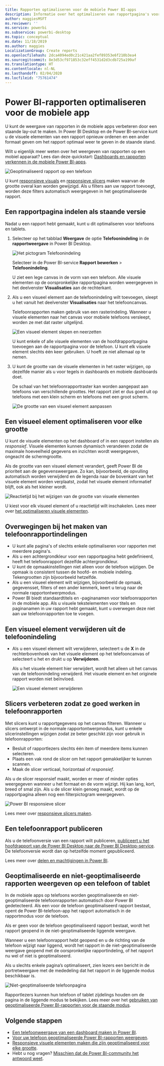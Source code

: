 ```yaml
---
title: Rapporten optimaliseren voor de mobiele Power BI-apps
description: Informatie over het optimaliseren van rapportpagina's voor de mobiele Power BI-apps door een specifiek voor telefoons en tablets bedoelde staande versie van het rapport te maken.
author: maggiesMSFT
ms.reviewer: ''
ms.service: powerbi
ms.subservice: powerbi-desktop
ms.topic: conceptual
ms.date: 11/18/2019
ms.author: maggies
LocalizationGroup: Create reports
ms.openlocfilehash: 2dca4094ed0c21c421aa2fef89353e6f210b3ea4
ms.sourcegitcommit: 8e3d53cf971853c32eff4531d2d3cdb725a199af
ms.translationtype: HT
ms.contentlocale: nl-NL
ms.lasthandoff: 02/04/2020
ms.locfileid: "75761474"
---
```

# <a name="optimize-power-bi-reports-for-the-mobile-app"></a>Power BI-rapporten optimaliseren voor de mobiele app
U kunt de weergave van rapporten in de mobiele apps verbeteren door een staande lay-out te maken. In Power BI Desktop en de Power BI-service kunt u de visuele elementen van een rapport opnieuw ordenen en een ander formaat geven om het rapport optimaal weer te geven in de staande stand.  

Wilt u eigenlijk meer weten over het weergeven van rapporten op een mobiel apparaat? Lees dan deze quickstart: [Dashboards en rapporten verkennen in de mobiele Power BI-apps](consumer/mobile/mobile-apps-quickstart-view-dashboard-report.md).

![Geoptimaliseerd rapport op een telefoon](media/desktop-create-phone-report/desktop-create-phone-report-1.png)

U kunt [responsieve visuals](#optimize-a-visual-for-any-size) en [responsieve slicers](#enhance-slicers-to-work-well-in-phone-reports) maken waarvan de grootte overal kan worden gewijzigd. Als u filters aan uw rapport toevoegt, worden deze filters automatisch weergegeven in het geoptimaliseerde rapport.

## <a name="lay-out-a-portrait-version-of-a-report-page"></a>Een rapportpagina indelen als staande versie

Nadat u een rapport hebt gemaakt, kunt u dit optimaliseren voor telefoons en tablets.

1. Selecteer op het tabblad **Weergave** de optie **Telefoonindeling** in de **rapportweergave** in Power BI Desktop.  
   
    ![Het pictogram Telefoonindeling](media/desktop-create-phone-report/desktop-create-phone-report-3.png)
   
    Selecteer in de Power BI-service **Rapport bewerken** > **Telefoonindeling**.

    U ziet een lege canvas in de vorm van een telefoon. Alle visuele elementen op de oorspronkelijke rapportpagina worden weergegeven in het deelvenster **Visualisaties** aan de rechterkant.

1. Als u een visueel element aan de telefoonindeling wilt toevoegen, sleept u het vanuit het deelvenster **Visualisaties** naar het telefooncanvas.
   
    Telefoonrapporten maken gebruik van een rasterindeling. Wanneer u visuele elementen naar het canvas voor mobiele telefoons versleept, worden ze met dat raster uitgelijnd.
   
    ![Een visueel element slepen en neerzetten](media/desktop-create-phone-report/desktop-create-phone-report-4.gif)
   
    U kunt enkele of alle visuele elementen van de hoofdrapportpagina toevoegen aan de rapportpagina voor de telefoon. U kunt elk visuele element slechts één keer gebruiken. U hoeft ze niet allemaal op te nemen.

1. U kunt de grootte van de visuele elementen in het raster wijzigen, op dezelfde manier als u voor tegels in dashboards en mobiele dashboards doet.
   
   De schaal van het telefoonrapportraster kan worden aangepast aan telefoons van verschillende groottes. Het rapport ziet er dus goed uit op telefoons met een klein scherm en telefoons met een groot scherm.
   
   ![De grootte van een visueel element aanpassen](media/desktop-create-phone-report/desktop-create-phone-report-5.gif)

## <a name="optimize-a-visual-for-any-size"></a>Een visueel element optimaliseren voor elke grootte
U kunt de visuele elementen op het dashboard of in een rapport instellen als *responsief*. Visuele elementen kunnen dynamisch veranderen zodat de maximale hoeveelheid gegevens en inzichten wordt weergegeven, ongeacht de schermgrootte. 

Als de grootte van een visueel element verandert, geeft Power BI de prioriteit aan de gegevensweergave. Zo kan, bijvoorbeeld, de opvulling automatisch worden verwijderd en de legenda naar de bovenkant van het visuele element worden verplaatst, zodat het visuele element informatief blijft, ook als het kleiner wordt.

![Reactietijd bij het wijzigen van de grootte van visuele elementen](media/desktop-create-phone-report/desktop-create-phone-report-6.gif)

U kiest voor elk visueel element of u reactietijd wilt inschakelen. Lees meer over [het optimaliseren visuele elementen](visuals/desktop-create-responsive-visuals.md).

## <a name="considerations-when-creating-phone-report-layouts"></a>Overwegingen bij het maken van telefoonrapportindelingen
* U kunt alle pagina's of slechts enkele optimaliseren voor rapporten met meerdere pagina's. 
* Als u een achtergrondkleur voor een rapportpagina hebt gedefinieerd, heeft het telefoonrapport dezelfde achtergrondkleur.
* U kunt de opmaakinstellingen niet alleen voor de telefoon wijzigen. De opmaak is consistent tussen de hoofd- en mobiele indeling. Tekengrootten zijn bijvoorbeeld hetzelfde.
* Als u een visueel element wilt wijzigen, bijvoorbeeld de opmaak, gegevensset, filters of een ander kenmerk, keert u terug naar de normale rapportontwerpmodus.
* Power BI biedt standaardtitels en -paginanamen voor telefoonrapporten in de mobiele app. Als u visuele tekstelementen voor titels en paginanamen in uw rapport hebt gemaakt, kunt u overwegen deze niet aan uw telefoonrapporten toe te voegen.     

## <a name="remove-a-visual-from-the-phone-layout"></a>Een visueel element verwijderen uit de telefoonindeling
* Als u een visueel element wilt verwijderen, selecteert u de **X** in de rechterbovenhoek van het visuele element op het telefooncanvas of selecteert u het en drukt u op **Verwijderen**.
  
   Als u het visuele element hier verwijdert, wordt het alleen uit het canvas van de telefoonindeling verwijderd. Het visuele element en het originele rapport worden niet beïnvloed.
  
   ![Een visueel element verwijderen](media/desktop-create-phone-report/desktop-create-phone-report-7.gif)

## <a name="enhance-slicers-to-work-well-in-phone-reports"></a>Slicers verbeteren zodat ze goed werken in telefoonrapporten
Met slicers kunt u rapportgegevens op het canvas filteren. Wanneer u slicers ontwerpt in de normale rapportontwerpmodus, kunt u enkele slicerinstellingen wijzigen zodat ze beter geschikt zijn voor gebruik in telefoonrapporten:

* Besluit of rapportlezers slechts één item of meerdere items kunnen selecteren.
* Plaats een vak rond de slicer om het rapport gemakkelijker te kunnen scannen.
* Maak de slicer verticaal, horizontaal of *responsief*. 

Als u de slicer responsief maakt, worden er meer of minder opties weergegeven wanneer u het formaat en de vorm wijzigt. Hij kan lang, kort, breed of smal zijn. Als u de slicer klein genoeg maakt, wordt op de rapportpagina alleen nog een filterpictogram weergegeven. 

![Power BI responsieve slicer](media/desktop-create-phone-report/desktop-create-phone-report-8.png)

Lees meer over [responsieve slicers maken](power-bi-slicer-filter-responsive.md).

## <a name="publish-a-phone-report"></a>Een telefoonrapport publiceren
Als u de telefoonversie van een rapport wilt publiceren, [publiceert u het hoofdrapport van de Power BI Desktop naar de Power BI Desktop-service](desktop-upload-desktop-files.md). De telefoonversie wordt dan op hetzelfde moment gepubliceerd.
  
Lees meer over [delen en machtigingen in Power BI](service-how-to-collaborate-distribute-dashboards-reports.md).

## <a name="view-optimized-and-unoptimized-reports-on-a-phone-or-tablet"></a>Geoptimaliseerde en niet-geoptimaliseerde rapporten weergeven op een telefoon of tablet
In de mobiele apps op telefoons worden geoptimaliseerde en niet-geoptimaliseerde telefoonrapporten automatisch door Power BI gedetecteerd. Als een voor de telefoon geoptimaliseerd rapport bestaat, opent de Power BI-telefoon-app het rapport automatisch in de rapportmodus voor de telefoon.

Als er geen voor de telefoon geoptimaliseerd rapport bestaat, wordt het rapport geopend in de niet-geoptimaliseerde liggende weergave.  

Wanneer u een telefoonrapport hebt geopend en u de richting van de telefoon wijzigt naar liggend, wordt het rapport in de niet-geoptimaliseerde weergave geopend met de oorspronkelijke rapportindeling, of het rapport nu wel of niet is geoptimaliseerd.

Als u slechts enkele pagina’s optimaliseert, zien lezers een bericht in de portretweergave met de mededeling dat het rapport in de liggende modus beschikbaar is.

![Niet-geoptimaliseerde telefoonpagina](media/desktop-create-phone-report/desktop-create-phone-report-9.png)

Rapportlezers kunnen hun telefoon of tablet zijdelings houden om de pagina in de liggende modus te bekijken. Lees meer over het [gebruiken van geoptimaliseerde Power BI-rapporten voor de staande modus](consumer/mobile/mobile-apps-view-phone-report.md).

## <a name="next-steps"></a>Volgende stappen
* [Een telefoonweergave van een dashboard maken in Power BI](service-create-dashboard-mobile-phone-view.md).
* [Voor uw telefoon geoptimaliseerde Power BI-rapporten weergeven](consumer/mobile/mobile-apps-view-phone-report.md).
* [Responsieve visuele elementen maken die zijn geoptimaliseerd voor elke grootte](visuals/desktop-create-responsive-visuals.md).
* Hebt u nog vragen? [Misschien dat de Power BI-community het antwoord weet](https://community.powerbi.com/).

